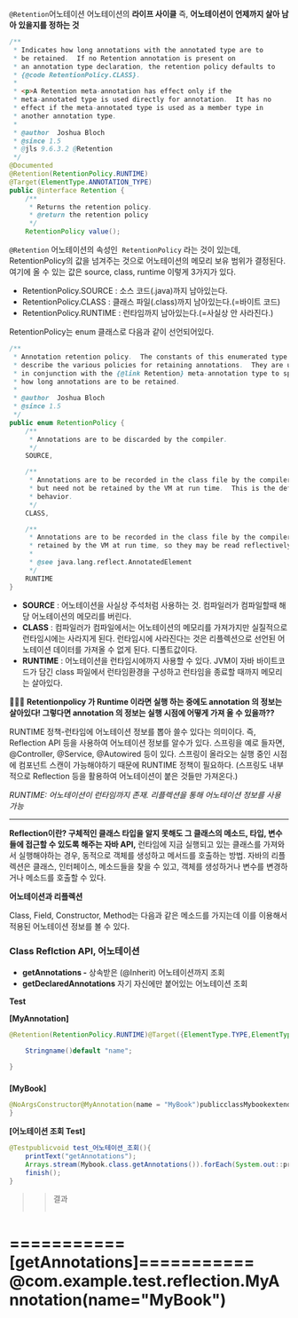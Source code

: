 `@Retention`어노테이션
어노테이션의 **라이프 사이클** 즉, **어노테이션이 언제까지 살아 남아 있을지를 정하는 것**

```java
/**
 * Indicates how long annotations with the annotated type are to
 * be retained.  If no Retention annotation is present on
 * an annotation type declaration, the retention policy defaults to
 * {@code RetentionPolicy.CLASS}.
 *
 * <p>A Retention meta-annotation has effect only if the
 * meta-annotated type is used directly for annotation.  It has no
 * effect if the meta-annotated type is used as a member type in
 * another annotation type.
 *
 * @author  Joshua Bloch
 * @since 1.5
 * @jls 9.6.3.2 @Retention
 */
@Documented
@Retention(RetentionPolicy.RUNTIME)
@Target(ElementType.ANNOTATION_TYPE)
public @interface Retention {
    /**
     * Returns the retention policy.
     * @return the retention policy
     */
    RetentionPolicy value();
```

`@Retention` 어노테이션의 속성인  `RetentionPolicy` 라는 것이 있는데, RetentionPolicy의 값을 넘겨주는 것으로 어노테이션의 메모리 보유 범위가 결정된다.여기에 올 수 있는 값은 source, class, runtime 이렇게 3가지가 있다.

- RetentionPolicy.SOURCE : 소스 코드(.java)까지 남아있는다.
- RetentionPolicy.CLASS : 클래스 파일(.class)까지 남아있는다.(=바이트 코드)
- RetentionPolicy.RUNTIME : 런타임까지 남아있는다.(=사실상 안 사라진다.)

RetentionPolicy는 enum 클래스로 다음과 같이 선언되어있다.

```java
/**
 * Annotation retention policy.  The constants of this enumerated type
 * describe the various policies for retaining annotations.  They are used
 * in conjunction with the {@link Retention} meta-annotation type to specify
 * how long annotations are to be retained.
 *
 * @author  Joshua Bloch
 * @since 1.5
 */
public enum RetentionPolicy {
    /**
     * Annotations are to be discarded by the compiler.
     */
    SOURCE,

    /**
     * Annotations are to be recorded in the class file by the compiler
     * but need not be retained by the VM at run time.  This is the default
     * behavior.
     */
    CLASS,

    /**
     * Annotations are to be recorded in the class file by the compiler and
     * retained by the VM at run time, so they may be read reflectively.
     *
     * @see java.lang.reflect.AnnotatedElement
     */
    RUNTIME
}
```

- **SOURCE** : 어노테이션을 사실상 주석처럼 사용하는 것. 컴파일러가 컴파일할때 해당 어노테이션의 메모리를 버린다.
- **CLASS** : 컴파일러가 컴파일에서는 어노테이션의 메모리를 가져가지만 실질적으로 런타임시에는 사라지게 된다. 런타임시에 사라진다는 것은 리플렉션으로 선언된 어노테이션 데이터를 가져올 수 없게 된다. 디폴트값이다.
- **RUNTIME** : 어노테이션을 런타임시에까지 사용할 수 있다. JVM이 자바 바이트코드가 담긴 class 파일에서 런타임환경을 구성하고 런타임을 종료할 때까지 메모리는 살아있다.

🙋🏻‍♀️ **Retentionpolicy 가 Runtime 이라면 실행 하는 중에도 annotation 의 정보는 살아있다! 그렇다면 annotation 의 정보는 실행 시점에 어떻게 가져 올 수 있을까??**

RUNTIME 정책-런타임에 어노테이션 정보를 뽑아 쓸수 있다는 의미이다. 즉, Reflection API 등을 사용하여 어노테이션 정보를 알수가 있다.  스프링을 예로 들자면, @Controller, @Service, @Autowired 등이 있다. 스프링이 올라오는 실행 중인 시점에 컴포넌트 스캔이 가능해야하기 때문에 RUNTIME 정책이 필요하다. (스프링도 내부적으로 Reflection 등을 활용하여 어노테이션이 붙은 것들만 가져온다.)

*RUNTIME: 어노테이션이 런타임까지 존재. 리플렉션을 통해 어노테이션 정보를 사용 가능*

---

**Reflection이란? 구체적인 클래스 타입을 알지 못해도 그 클래스의 메소드, 타입, 변수들에 접근할 수 있도록 해주는 자바 API,** 런타임에 지금 실행되고 있는 클래스를 가져와서 실행해야하는 경우, 동적으로 객체를 생성하고 메서드를 호출하는 방법.
자바의 리플렉션은 클래스, 인터페이스, 메소드들을 찾을 수 있고, 객체를 생성하거나 변수를 변경하거나 메소드를 호출할 수 있다.

**어노테이션과 리플렉션**

Class, Field, Constructor, Method는 다음과 같은 메소드를 가지는데 이를 이용해서 적용된 어노테이션 정보를 볼 수 있다.

### Class Reflction API, 어노테이션

- **getAnnotations -** 상속받은 (@Inherit) 어노테이션까지 조회
- **getDeclaredAnnotations** 자기 자신에만 붙어있는 어노테이션 조회

**Test**

**[MyAnnotation]**

```java
@Retention(RetentionPolicy.RUNTIME)@Target({ElementType.TYPE,ElementType.FIELD})public@interface MyAnnotation {

	Stringname()default "name";

}

```

### 

**[MyBook]**

```java
@NoArgsConstructor@MyAnnotation(name = "MyBook")publicclassMybookextendsBookimplementsMyInterface{
}

```

**[어노테이션 조회 Test]**

```java
@Testpublicvoid test_어노테이션_조회(){
    printText("getAnnotations");
    Arrays.stream(Mybook.class.getAnnotations()).forEach(System.out::println);
    finish();
}

```

>> 결과
>> ```xml
===========[getAnnotations]===========
@com.example.test.reflection.MyAnnotation(name="MyBook")
============================================
```
